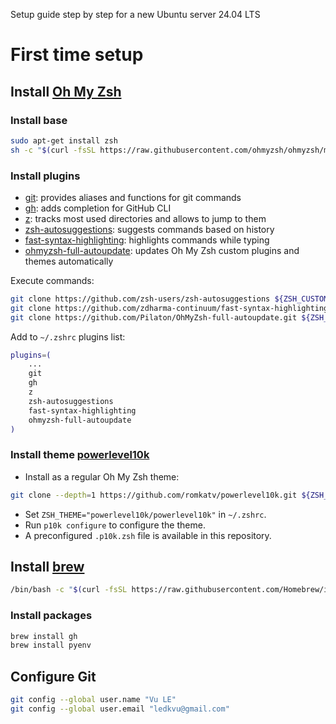 Setup guide step by step for a new Ubuntu server 24.04 LTS

# First time setup

## Install [Oh My Zsh](https://ohmyz.sh/)

### Install base

```bash
sudo apt-get install zsh
sh -c "$(curl -fsSL https://raw.githubusercontent.com/ohmyzsh/ohmyzsh/master/tools/install.sh)"
```

### Install plugins

- [git](https://github.com/ohmyzsh/ohmyzsh/tree/master/plugins/git): provides aliases and functions for git commands
- [gh](https://github.com/ohmyzsh/ohmyzsh/tree/master/plugins/gh): adds completion for GitHub CLI
- [z](https://github.com/ohmyzsh/ohmyzsh/tree/master/plugins/z): tracks most used directories and allows to jump to them
- [zsh-autosuggestions](https://github.com/zsh-users/zsh-autosuggestions/): suggests commands based on history
- [fast-syntax-highlighting](https://github.com/zdharma-continuum/fast-syntax-highlighting): highlights commands while typing
- [ohmyzsh-full-autoupdate](https://github.com/Pilaton/OhMyZsh-full-autoupdate): updates Oh My Zsh custom plugins and themes automatically

Execute commands:

```bash
git clone https://github.com/zsh-users/zsh-autosuggestions ${ZSH_CUSTOM:-~/.oh-my-zsh/custom}/plugins/zsh-autosuggestions
git clone https://github.com/zdharma-continuum/fast-syntax-highlighting.git ${ZSH_CUSTOM:-$HOME/.oh-my-zsh/custom}/plugins/fast-syntax-highlighting
git clone https://github.com/Pilaton/OhMyZsh-full-autoupdate.git ${ZSH_CUSTOM:-~/.oh-my-zsh/custom}/plugins/ohmyzsh-full-autoupdate
```

Add to `~/.zshrc` plugins list:

```bash
plugins=(
    ...
    git
    gh
    z
    zsh-autosuggestions
    fast-syntax-highlighting
    ohmyzsh-full-autoupdate
)

```

### Install theme [powerlevel10k](https://github.com/romkatv/powerlevel10k)

- Install as a regular Oh My Zsh theme:

```bash
git clone --depth=1 https://github.com/romkatv/powerlevel10k.git ${ZSH_CUSTOM:-$HOME/.oh-my-zsh/custom}/themes/powerlevel10k
```

- Set `ZSH_THEME="powerlevel10k/powerlevel10k"` in `~/.zshrc`.
- Run `p10k configure` to configure the theme.
- A preconfigured `.p10k.zsh` file is available in this repository.

## Install [brew](https://brew.sh/)

```bash
/bin/bash -c "$(curl -fsSL https://raw.githubusercontent.com/Homebrew/install/HEAD/install.sh)"
```

### Install packages

```bash
brew install gh
brew install pyenv
```

## Configure Git

```bash
git config --global user.name "Vu LE"
git config --global user.email "ledkvu@gmail.com"
```
